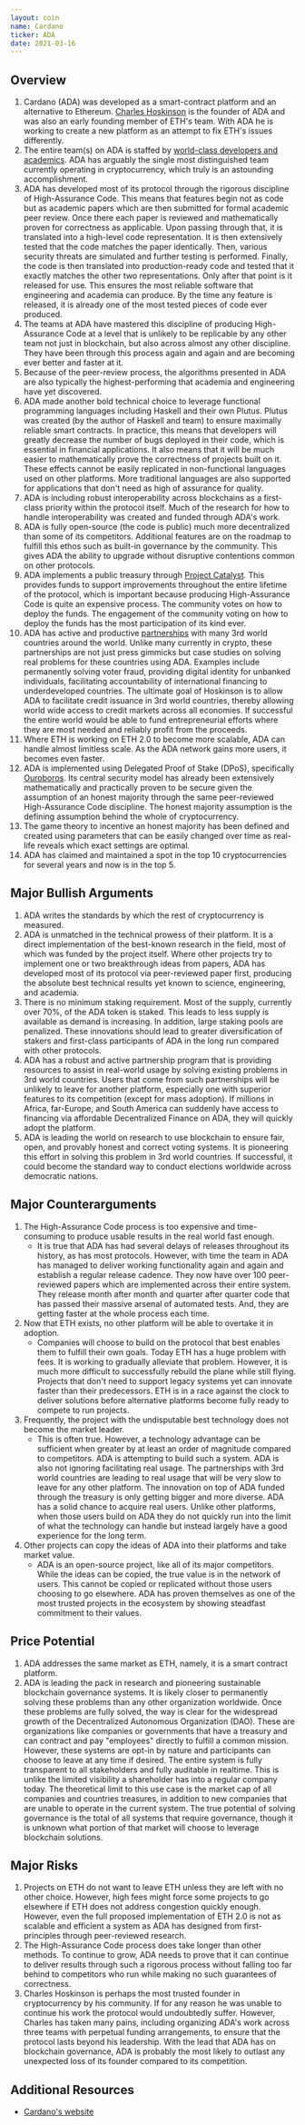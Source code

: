 ```yaml
---
layout: coin
name: Cardano
ticker: ADA
date: 2021-03-16
---
```


## Overview

1. Cardano (ADA) was developed as a smart-contract platform and an alternative to Ethereum. [Charles Hoskinson](https://en.wikipedia.org/wiki/Charles_Hoskinson) is the founder of ADA and was also an early founding member of ETH's team. With ADA he is working to create a new platform as an attempt to fix ETH's issues differently.
1. The entire team(s) on ADA is staffed by [world-class developers and academics](https://iohk.io/en/team/). ADA has arguably the single most distinguished team currently operating in cryptocurrency, which truly is an astounding accomplishment.
1. ADA has developed most of its protocol through the rigorous discipline of High-Assurance Code. This means that features begin not as code but as academic papers which are then submitted for formal academic peer review. Once there each paper is reviewed and mathematically proven for correctness as applicable. Upon passing through that, it is translated into a high-level code representation. It is then extensively tested that the code matches the paper identically. Then, various security threats are simulated and further testing is performed. Finally, the code is then translated into production-ready code and tested that it exactly matches the other two representations. Only after that point is it released for use. This ensures the most reliable software that engineering and academia can produce. By the time any feature is released, it is already one of the most tested pieces of code ever produced.
1. The teams at ADA have mastered this discipline of producing High-Assurance Code at a level that is unlikely to be replicable by any other team not just in blockchain, but also across almost any other discipline. They have been through this process again and again and are becoming ever better and faster at it.
1. Because of the peer-review process, the algorithms presented in ADA are also typically the highest-performing that academia and engineering have yet discovered.
1. ADA made another bold technical choice to leverage functional programming languages including Haskell and their own Plutus. Plutus was created (by the author of Haskell and team) to ensure maximally reliable smart contracts. In practice, this means that developers will greatly decrease the number of bugs deployed in their code, which is essential in financial applications. It also means that it will be much easier to mathematically prove the correctness of projects built on it. These effects cannot be easily replicated in non-functional languages used on other platforms. More traditional languages are also supported for applications that don't need as high of assurance for quality.
1. ADA is including robust interoperability across blockchains as a first-class priority within the protocol itself. Much of the research for how to handle interoperability was created and funded through ADA's work.
1. ADA is fully open-source (the code is public) much more decentralized than some of its competitors. Additional features are on the roadmap to fulfill this ethos such as built-in governance by the community. This gives ADA the ability to upgrade without disruptive contentions common on other protocols.
1. ADA implements a public treasury through [Project Catalyst](https://iohk.io/en/blog/posts/2020/09/16/project-catalyst-introducing-our-first-public-fund-for-cardano-community-innovation/). This provides funds to support improvements throughout the entire lifetime of the protocol, which is important because producing High-Assurance Code is quite an expensive process. The community votes on how to deploy the funds. The engagement of the community voting on how to deploy the funds has the most participation of its kind ever.
1. ADA has active and productive [partnerships](https://www.publish0x.com/wordstock/full-list-of-cardano-ada-partnerships-and-collaborations-202-xpgvdj) with many 3rd world countries around the world. Unlike many currently in crypto, these partnerships are not just press gimmicks but case studies on solving real problems for these countries using ADA. Examples include permanently solving voter fraud, providing digital identity for unbanked individuals, facilitating accountability of international financing to underdeveloped countries. The ultimate goal of Hoskinson is to allow ADA to facilitate credit issuance in 3rd world countries, thereby allowing world wide access to credit markets across all economies. If successful the entire world would be able to fund entrepreneurial efforts where they are most needed and reliably profit from the proceeds.
1. Where ETH is working on ETH 2.0 to become more scalable, ADA can handle almost limitless scale. As the ADA network gains more users, it becomes even faster.
1. ADA is implemented using Delegated Proof of Stake (DPoS), specifically [Ouroboros](https://cardano.org/ouroboros/). Its central security model has already been extensively mathematically and practically proven to be secure given the assumption of an honest majority through the same peer-reviewed High-Assurance Code discipline. The honest majority assumption is the defining assumption behind the whole of cryptocurrency.
1. The game theory to incentive an honest majority has been defined and created using parameters that can be easily changed over time as real-life reveals which exact settings are optimal.
1. ADA has claimed and maintained a spot in the top 10 cryptocurrencies for several years and now is in the top 5.

## Major Bullish Arguments

1. ADA writes the standards by which the rest of cryptocurrency is measured.
1. ADA is unmatched in the technical prowess of their platform. It is a direct implementation of the best-known research in the field, most of which was funded by the project itself. Where other projects try to implement one or two breakthrough ideas from papers, ADA has developed most of its protocol via peer-reviewed paper first, producing the absolute best technical results yet known to science, engineering, and academia.
1. There is no minimum staking requirement. Most of the supply, currently over 70%, of the ADA token is staked. This leads to less supply is available as demand is increasing. In addition, large staking pools are penalized. These innovations should lead to greater diversification of stakers and first-class participants of ADA in the long run compared with other protocols.
1. ADA has a robust and active partnership program that is providing resources to assist in real-world usage by solving existing problems in 3rd world countries. Users that come from such partnerships will be unlikely to leave for another platform, especially one with superior features to its competition (except for mass adoption). If millions in Africa, far-Europe, and South America can suddenly have access to financing via affordable Decentralized Finance on ADA, they will quickly adopt the platform.
1. ADA is leading the world on research to use blockchain to ensure fair, open, and provably honest and correct voting systems. It is pioneering this effort in solving this problem in 3rd world countries. If successful, it could become the standard way to conduct elections worldwide across democratic nations.

## Major Counterarguments

1. The High-Assurance Code process is too expensive and time-consuming to produce usable results in the real world fast enough.
   - It is true that ADA has had several delays of releases throughout its history, as has most protocols. However, with time the team in ADA has managed to deliver working functionality again and again and establish a regular release cadence. They now have over 100 peer-reviewed papers which are implemented across their entire system. They release month after month and quarter after quarter code that has passed their massive arsenal of automated tests. And, they are getting faster at the whole process each time.
1. Now that ETH exists, no other platform will be able to overtake it in adoption.
   - Companies will choose to build on the protocol that best enables them to fulfill their own goals. Today ETH has a huge problem with fees. It is working to gradually alleviate that problem. However, it is much more difficult to successfully rebuild the plane while still flying. Projects that don't need to support legacy systems yet can innovate faster than their predecessors. ETH is in a race against the clock to deliver solutions before alternative platforms become fully ready to compete to run projects.
1. Frequently, the project with the undisputable best technology does not become the market leader.
   - This is often true. However, a technology advantage can be sufficient when greater by at least an order of magnitude compared to competitors. ADA is attempting to build such a system. ADA is also not ignoring facilitating real usage. The partnerships with 3rd world countries are leading to real usage that will be very slow to leave for any other platform. The innovation on top of ADA funded through the treasury is only getting bigger and more diverse. ADA has a solid chance to acquire real users. Unlike other platforms, when those users build on ADA they do not quickly run into the limit of what the technology can handle but instead largely have a good experience for the long term.
1. Other projects can copy the ideas of ADA into their platforms and take market value.
   - ADA is an open-source project, like all of its major competitors. While the ideas can be copied, the true value is in the network of users. This cannot be copied or replicated without those users choosing to go elsewhere. ADA has proven themselves as one of the most trusted projects in the ecosystem by showing steadfast commitment to their values.

## Price Potential

1. ADA addresses the same market as ETH, namely, it is a smart contract platform.
1. ADA is leading the pack in research and pioneering sustainable blockchain governance systems. It is likely closer to permanently solving these problems than any other organization worldwide. Once these problems are fully solved, the way is clear for the widespread growth of the Decentralized Autonomous Organization (DAO). These are organizations like companies or governments that have a treasury and can contract and pay "employees" directly to fulfill a common mission. However, these systems are opt-in by nature and participants can choose to leave at any time if desired. The entire system is fully transparent to all stakeholders and fully auditable in realtime. This is unlike the limited visibility a shareholder has into a regular company today. The theoretical limit to this use case is the market cap of all companies and countries treasures, in addition to new companies that are unable to operate in the current system. The true potential of solving governance is the total of all systems that require governance, though it is unknown what portion of that market will choose to leverage blockchain solutions.

## Major Risks

1. Projects on ETH do not want to leave ETH unless they are left with no other choice. However, high fees might force some projects to go elsewhere if ETH does not address congestion quickly enough. However, even the full proposed implementation of ETH 2.0 is not as scalable and efficient a system as ADA has designed from first-principles through peer-reviewed research.
1. The High-Assurance Code process does take longer than other methods. To continue to grow, ADA needs to prove that it can continue to deliver results through such a rigorous process without falling too far behind to competitors who run while making no such guarantees of correctness.
1. Charles Hoskinson is perhaps the most trusted founder in cryptocurrency by his community. If for any reason he was unable to continue his work the protocol would undoubtedly suffer. However, Charles has taken many pains, including organizing ADA's work across three teams with perpetual funding arrangements, to ensure that the protocol lasts beyond his leadership. With the lead that ADA has on blockchain governance, ADA is probably the most likely to outlast any unexpected loss of its founder compared to its competition.

## Additional Resources

- [Cardano's website](https://cardano.org/)
